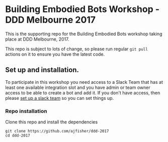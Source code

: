# Building Embodied Bots Workshop - DDD Melbourne 2017

This is the supporting repo for the Building Embodied Bots workshop taking place at DDD Melbourne, 2017.

This repo is subject to lots of change, so please run regular `git pull` actions on it to ensure you have the latest code.

## Set up and installation.

To participate in this workshop you need access to a Slack Team that has at least one available integration slot and you have admin or team owner access to be able to create a bot and add it. If you don't have access, then please [set up a slack team](https://slack.com) so you can set things up.

### Repo installation

Clone this repo and install the dependencies

```
git clone https://github.com/ajfisher/ddd-2017
cd ddd-2017
```


